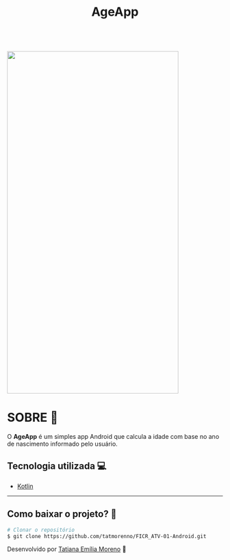 <h1 align="center">
AgeApp
</h1>

<br/>

<h1>

<img src="https://github.com/tatmorenno/FICR_ATV-01-Android/blob/master/app/ageapp2.gif" width="400" height="800"/>

</h1>

# SOBRE 📲

O **AgeApp** é um simples app Android que calcula a idade com base no ano de nascimento informado pelo usuário. 

## Tecnologia utilizada 💻

- [Kotlin](https://kotlinlang.org/)

---

## Como baixar o projeto? 🤔

```bash
# Clonar o repositório
$ git clone https://github.com/tatmorenno/FICR_ATV-01-Android.git

```

Desenvolvido por [Tatiana Emília Moreno](https://www.linkedin.com/in/tatmorenno/) 🤩
